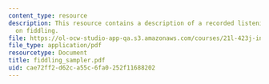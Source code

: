 ```yaml
---
content_type: resource
description: This resource contains a description of a recorded listening assignment
  on fiddling.
file: https://ol-ocw-studio-app-qa.s3.amazonaws.com/courses/21l-423j-introduction-to-anglo-american-folk-music-fall-2005/cae72ff2d62ca55c6fa0252f11688202_fiddling_sampler.pdf
file_type: application/pdf
resourcetype: Document
title: fiddling_sampler.pdf
uid: cae72ff2-d62c-a55c-6fa0-252f11688202
---
```


